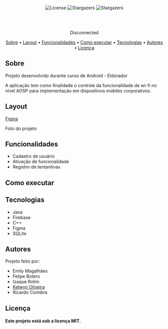 <p align="center">
   <img alt="License" src="https://img.shields.io/badge/license-MIT-%23845afd">
   <img alt="Stargazers" src="https://img.shields.io/badge/Stars-1-%23845afd">
  <img alt="Stargazers" src="https://img.shields.io/badge/Forks-0-%23845afd">
 
  
  
</p>
<br><br>
<p align="center">
Disconnected
  
 </p>                
 
 <p align="center">
 <a href="#sobre">Sobre</a> •
 <a href="#layout">Layout</a> • 
 <a href="#funcoes">Funcionalidades</a> •
 <a href="#como_executar">Como executar</a> • 
 <a href="#tecnologias">Tecnologias</a> • 
 <a href="#equipe">Autores</a> • 
 <a href="#licenca">Licença</a>
</p>



<h2 id="sobre">Sobre</h2>

<p>Projeto desenvolvido durante curso de Android - Eldorador</p>
<p>A aplicação tem como finalidade o controle da funcionalidade de wi-fi no nível AOSP para implementação em dispositivos mobiles corporativos.</p>

 <h2 id="layout">Layout</h2>
 <a href="https://www.figma.com/file/EGFDANQchDB6PUpBEFO7NF/Disconnected?type=design&node-id=3-458&t=fpSxQyFeJ9NweqyC-0">Figma</a>
 <p>Foto do projeto</p>



<h2 id="funcoes">Funcionalidades</h2>

<ul>
   <li>Cadastro de usuário</li>
   <li>Ativação de funcionalidade</li>
   <li>Registro de tentantivas</li> 
   
   
</ul>
   
   
  

<h2 id="como_executar">Como executar</h2>
 
      


<h2 id="tecnologias">Tecnologias</h2>
  <ul>
  <li>Java</li>
  <li>Firebase</li>
  <li>C++</li>
  <li>Figma</li>
  <li>SQLite</li>
  </ul>
   
<h2 id="equipe">Autores</h2>

<p>
  Projeto feito por: </p>
  <ul>
  <li>Emily Magalhães</li>
  <li>Felipe Botero</li>
  <li>Izaque Rolim</li>
  <li><a href="https://github.com/kelwynOliveira">Kelwyn Oliveira</a></li>
  <li>Ricardo Coimbra</li>
  </ul>
  
  
<h2 id="licenca">Licença</h2>
   
<h4>Este projeto está sob a licença MIT. </h4>
